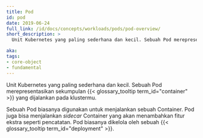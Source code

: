 ```yaml
---
title: Pod
id: pod
date: 2019-06-24
full_link: /id/docs/concepts/workloads/pods/pod-overview/
short_description: >
  Unit Kubernetes yang paling sederhana dan kecil. Sebuah Pod merepresentasikan sekumpulan Container yang dijalankan pada klustermu.

aka: 
tags:
- core-object
- fundamental
---
```

Unit Kubernetes yang paling sederhana dan kecil. Sebuah Pod merepresentasikan sekumpulan {{< glossary_tooltip term_id="container" >}} yang dijalankan pada klustermu.

<!--more--> 
Sebuah Pod biasanya digunakan untuk menjalankan sebuah Container. Pod juga bisa menjalankan _sidecar_ Container yang akan menambahkan fitur ekstra seperti pencatatan. Pod biasanya dikelola oleh sebuah {{< glossary_tooltip term_id="deployment" >}}.
